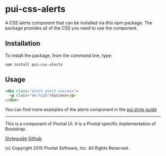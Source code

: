 # pui-css-alerts

A CSS alerts component that can be installed via this npm package. The package provides all of the
CSS you need to use the component.



## Installation

To install the package, from the command line, type:

```
npm install pui-css-alerts
```

## Usage

```html
<div class="alert alert-success">
  <p class="em-high">Success</p>
</div>
```


You can find more examples of the alerts component in the [pui style guide](http://styleguide.pivotal.io/objects.html#alert)

*****************************************

This is a component of Pivotal UI. It is a Pivotal specific implementation of Bootstrap.

[Styleguide](http://styleguide.pivotal.io)
[Github](https://github.com/pivotal-cf/pivotal-ui)

(c) Copyright 2015 Pivotal Software, Inc. All Rights Reserved.